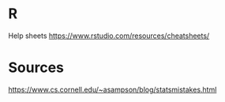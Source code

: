 # R

Help sheets
https://www.rstudio.com/resources/cheatsheets/

# Sources
https://www.cs.cornell.edu/~asampson/blog/statsmistakes.html
